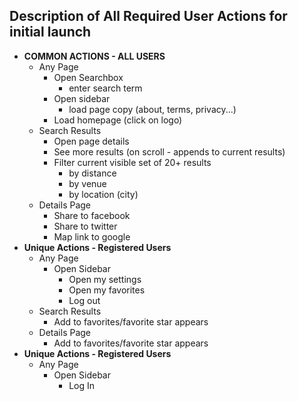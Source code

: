 ## Description of All Required User Actions for initial launch
* __COMMON ACTIONS - ALL USERS__
  * Any Page
    * Open Searchbox
      * enter search term
    * Open sidebar
      * load page copy (about, terms, privacy...)
    * Load homepage (click on logo)
  * Search Results
    * Open page details
    * See more results (on scroll - appends to current results)
    * Filter current visible set of 20+ results
      * by distance
      * by venue
      * by location (city)
  * Details Page
    * Share to facebook
    * Share to twitter
    * Map link to google
* __Unique Actions - Registered Users__
  * Any Page
    * Open Sidebar
      * Open my settings
      * Open my favorites
      * Log out
  * Search Results
    * Add to favorites/favorite star appears
  * Details Page
    * Add to favorites/favorite star appears
* __Unique Actions - Registered Users__
  * Any Page
    * Open Sidebar
      * Log In
